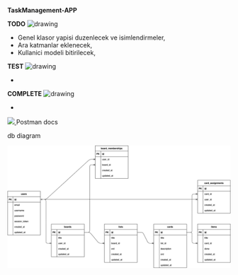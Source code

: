 
**TaskManagement-APP**



**TODO** <img src="https://user-images.githubusercontent.com/48564989/146605701-e631eccf-4e7a-4bc4-af57-62f55bd8d62a.png" alt="drawing" width="20"/>

- Genel klasor yapisi duzenlecek ve isimlendirmeler,
- Ara katmanlar eklenecek,
- Kullanici modeli bitirilecek,

**TEST** <img src="https://user-images.githubusercontent.com/48564989/146607601-4ed65010-bdd7-4344-b0fb-0030b3724152.png" alt="drawing" width="20"/>

- 


**COMPLETE** <img src="https://user-images.githubusercontent.com/48564989/146606311-1f22b5e1-62fe-4f12-b239-789b3295b07f.png" alt="drawing" width="20"/>


- 


[<img src="https://miro.medium.com/max/512/1*fVBL9mtLJmHIH6YpU7WvHQ.png" width="45" />  ](https://documenter.getpostman.com/view/17311668/UVkvKYUw)
 Postman docs

 db diagram

![Image](draw.png)